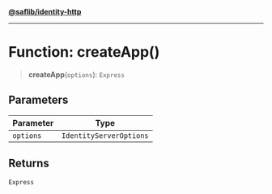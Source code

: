 [**@saflib/identity-http**](../index.md)

***

# Function: createApp()

> **createApp**(`options`): `Express`

## Parameters

| Parameter | Type |
| ------ | ------ |
| `options` | `IdentityServerOptions` |

## Returns

`Express`
